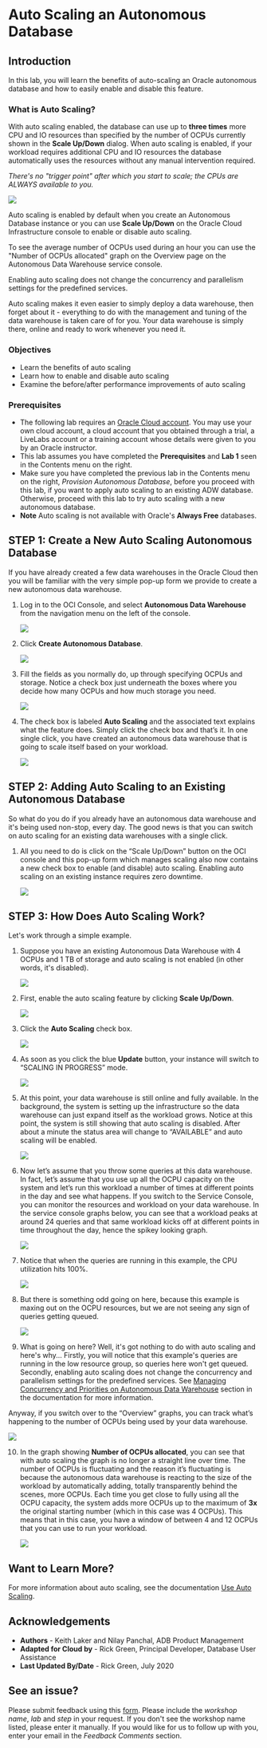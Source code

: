# Auto Scaling an Autonomous Database

## **Introduction**

In this lab, you will learn the benefits of auto-scaling an Oracle autonomous database and how to easily enable and disable this feature.

### What is Auto Scaling?

With auto scaling enabled, the database can use up to **three times** more CPU and IO resources than specified by the number of OCPUs currently shown in the **Scale Up/Down** dialog. When auto scaling is enabled, if your workload requires additional CPU and IO resources the database automatically uses the resources without any manual intervention required.

*There's no "trigger point" after which you start to scale; the CPUs are ALWAYS available to you.*

![](./images/auto-scaling-symbol.jpg " ")

Auto scaling is enabled by default when you create an Autonomous Database instance or you can use **Scale Up/Down** on the Oracle Cloud Infrastructure console to enable or disable auto scaling.

To see the average number of OCPUs used during an hour you can use the "Number of OCPUs allocated" graph on the Overview page on the Autonomous Data Warehouse service console.

Enabling auto scaling does not change the concurrency and parallelism settings for the predefined services.

Auto scaling makes it even easier to simply deploy a data warehouse, then forget about it - everything to do with the management and tuning of the data warehouse is taken care of for you. Your data warehouse is simply there, online and ready to work whenever you need it.

### Objectives

-   Learn the benefits of auto scaling
-   Learn how to enable and disable auto scaling
-   Examine the before/after performance improvements of auto scaling

### Prerequisites

- The following lab requires an <a href="https://www.oracle.com/cloud/free/" target="\_blank">Oracle Cloud account</a>. You may use your own cloud account, a cloud account that you obtained through a trial, a LiveLabs account or a training account whose details were given to you by an Oracle instructor.
- This lab assumes you have completed the **Prerequisites** and **Lab 1** seen in the Contents menu on the right.
- Make sure you have completed the previous lab in the Contents menu on the right, *Provision Autonomous Database*, before you proceed with this lab, if you want to apply auto scaling to an existing ADW database. Otherwise, proceed with this lab to try auto scaling with a new autonomous database.
- **Note** Auto scaling is not available with Oracle's **Always Free** databases.

## **STEP 1**: Create a New Auto Scaling Autonomous Database

If you have already created a few data warehouses in the Oracle Cloud then you will be familiar with the very simple pop-up form we provide to create a new autonomous data warehouse.

1.  Log in to the OCI Console, and select **Autonomous Data Warehouse** from the navigation menu on the left of the console.

    ![](images/select-autonomous-data-warehouse.png " ")

2.  Click **Create Autonomous Database**.

    ![](images/click-create-autonomous-database.png " ")

3.  Fill the fields as you normally do, up through specifying OCPUs and storage. Notice a check box just underneath the boxes where you decide how many OCPUs and how much storage you need.

    ![](./images/auto-scaling-field.jpg " ")

4. The check box is labeled **Auto Scaling** and the associated text explains what the feature does. Simply click the check box and that’s it. In one single click, you have created an autonomous data warehouse that is going to scale itself based on your workload.

    ![](./images/click-scale-up-down-button.jpg " ")

## **STEP 2**: Adding Auto Scaling to an Existing Autonomous Database

So what do you do if you already have an autonomous data warehouse and it's being used non-stop, every day. The good news is that you can switch on auto scaling for an existing data warehouses with a single click.

1.  All you need to do is click on the “Scale Up/Down” button on the OCI console and this pop-up form which manages scaling also now contains a new check box to enable (and disable) auto scaling. Enabling auto scaling on an existing instance requires zero downtime.

    ![](./images/existing-scaling-not-enabled.jpg " ")

## **STEP 3**: How Does Auto Scaling Work?

Let's work through a simple example.

1. Suppose you have an existing Autonomous Data Warehouse with 4 OCPUs and 1 TB of storage and auto scaling is not enabled (in other words, it's disabled).

    ![](./images/suppose-disabled.jpeg " ")

2. First, enable the auto scaling feature by clicking **Scale Up/Down**.

    ![](./images/first-step-enable-auto-scaling.jpg " ")

3. Click the **Auto Scaling** check box.

    ![](./images/suppose-click-auto-scaling-checkbox.jpg " ")

4. As soon as you click the blue **Update** button, your instance will switch to “SCALING IN PROGRESS” mode.

    ![](./images/scaling-in-progress.jpeg " ")

5. At this point, your data warehouse is still online and fully available. In the background, the system is setting up the infrastructure so the data warehouse can just expand itself as the workload grows. Notice at this point, the system is still showing that auto scaling is disabled. After about a minute the status area will change to “AVAILABLE” and auto scaling will be enabled.

    ![](./images/status-available.jpg " ")

6. Now let’s assume that you throw some queries at this data warehouse. In fact, let’s assume that you use up all the OCPU capacity on the system and let’s run this workload a number of times at different points in the day and see what happens. If you switch to the Service Console, you can monitor the resources and workload on your data warehouse. In the service console graphs below, you can see that a workload peaks at around 24 queries and that same workload kicks off at different points in time throughout the day, hence the spikey looking graph.

    ![](./images/switch-to-service-console.jpg " ")

7. Notice that when the queries are running in this example, the CPU utilization hits 100%.

    ![](./images/utilization-hits-100-percent.jpeg " ")

8. But there is something odd going on here, because this example is maxing out on the OCPU resources, but we are not seeing any sign of queries getting queued.

    ![](./images/something-odd.jpeg " ")

 9. What is going on here? Well, it's got nothing to do with auto scaling and here's why... Firstly, you will notice that this example's queries are running in the low resource group, so queries here won't get queued. Secondly, enabling auto scaling does not change the concurrency and parallelism settings for the predefined services. See [Managing Concurrency and Priorities on Autonomous Data Warehouse](https://docs.oracle.com/en/cloud/paas/autonomous-data-warehouse-cloud/user/manage-service.html#GUID-759EFFFA-9FAC-4439-B47F-281E470E01DE) section in the documentation for more information.

 Anyway, if you switch over to the “Overview” graphs, you can track what’s happening to the number of OCPUs being used by your data warehouse.

  ![](./images/what-is-going-on.jpeg " ")

10. In the graph showing **Number of OCPUs allocated**, you can see that with auto scaling the graph is no longer a straight line over time. The number of OCPUs is fluctuating and the reason it’s fluctuating is because the autonomous data warehouse is reacting to the size of the workload by automatically adding, totally transparently behind the scenes, more OCPUs. Each time you get close to fully using all the OCPU capacity, the system adds more OCPUs up to the maximum of **3x** the original starting number (which in this case was 4 OCPUs). This means that in this case, you have a window of between 4 and 12 OCPUs that you can use to run your workload.  

    ![](./images/number-of-ocpus-allocated.jpeg " ")

## Want to Learn More?

For more information about auto scaling, see the documentation [Use Auto Scaling](https://docs.oracle.com/en/cloud/paas/autonomous-data-warehouse-cloud/user/autonomous-auto-scale.html#GUID-27FAB1C1-B09F-4A7A-9FB9-5CB8110F7141).

## **Acknowledgements**

- **Authors** - Keith Laker and Nilay Panchal, ADB Product Management
- **Adapted for Cloud by** - Rick Green, Principal Developer, Database User Assistance
- **Last Updated By/Date** - Rick Green, July 2020

## See an issue?
Please submit feedback using this [form](https://apexapps.oracle.com/pls/apex/f?p=133:1:::::P1_FEEDBACK:1). Please include the *workshop name*, *lab* and *step* in your request.  If you don't see the workshop name listed, please enter it manually. If you would like for us to follow up with you, enter your email in the *Feedback Comments* section.

